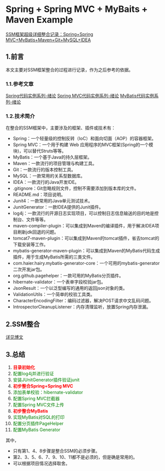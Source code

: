 # Spring + Spring MVC + MyBaits + Maven Example

[SSM框架超级详细整合记录：Spring+Spring MVC+MyBatis+Maven+Git+MySQL+IDEA](http://blog.csdn.net/hanchao5272/article/details/79305666)

## 1.前言
本文主要对SSM框架整合的过程进行记录，作为之后参考的依据。

### 1.1.参考文章
[Spring代码实例系列-绪论](http://blog.csdn.net/hanchao5272/article/details/78994070)
[Spring MVC代码实例系列-绪论](http://blog.csdn.net/hanchao5272/article/details/79052074)
[MyBatis代码实例系列-绪论](http://blog.csdn.net/hanchao5272/article/details/79184189)

### 1.2.技术简介
在整合的SSM框架中，主要涉及的框架、插件或技术有：

- Spring：一个轻量级的控制反转（IoC）和面向切面（AOP）的容器框架。
- Spring MVC：一个用于构建 Web 应用程序的MVC框架(Spring的一个模块)，可以替代Struts等等。
- MyBatis：一个基于Java的持久层框架。
- Maven：一款流行的项目管理与构建工具。
- Git：一款流行的版本控制工具。
- MySQL：一款常用的关系型数据库。
- IDEA：一款流行的Java开发IDE。
- .gitignore：Git忽略规则文件，控制不需要添加到版本库的文件。
- README.md：项目说明。
- Junit4：一款常用的Java单元测试技术。
- JunitGenerator：一款IDEA提供的Junit插件。
- log4j：一款流行的开源日志实现项目，可以控制日志信息输送的目的地是控制台、文件等等。
- maven-compiler-plugin：可以集成到Maven的编译插件，用于解决IDEA项目刷新jdk回退的问题。
- tomcat7-maven-plugin：可以集成到Maven的tomcat插件，省去tomcat的下载安装等工作。
- mybatis-generator-maven-plugin：可以集成到Maven的MyBatis代码生成插件，用于生成MyBatis所需的三类文件。
- com.haier.hairy.mybatis-generator-core：一个可用的mybatis-generator二次开发jar包。
- org.github.pagehelper：一款可用的MyBatis分页插件。
- hibernate-validator：一个表单字段校验jar包。
- JsonResult：一个以泛型编写的通用的返回json对象的类。
- ValidationUtils：一个简单的校验工具类。
- CharacterEncodingFilter：编码过滤器，解决POST请求中文乱码问题。
- IntrospectorCleanupListener：内存清理监听，放置Spring内存泄漏。

## 2.SSM整合

[详见博文](http://blog.csdn.net/hanchao5272/article/details/79305666)

## 3.总结

1. <font color=red>**目录初始化**</font>
2. <font color=green>配置log4j并进行验证</font>
3. <font color=green>安装JUnitGenerator插件验证junit</font>
4. <font color=red>**初步整合Spring+Spring MVC**</font>
5. <font color=green>添加表单校验：hibernate-validator</font>
6. <font color=green>配置Spring MVC拦截器</font>
7. <font color=green>配置Spring MVC文件上传</font>
8. <font color=red>**初步整合MyBatis**</font>
9. <font color=green>实现MyBatis对SQL的打印</font>
10. <font color=green>配置分页插件PageHelper</font>
11. <font color=green>配置MyBatis Generator</font>

其中，

- 只有第1、4、8步骤是整合SSM的必须步骤。
- 第2、3、5、6、7、9、10、11都不是必须的，但是确是常用的。
- 可以根据项目情况选择取舍。